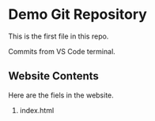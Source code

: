 # Demo Git Repository

This is the first file in this repo.

Commits from VS Code terminal.

## Website Contents

Here are the fiels in the website.

1. index.html